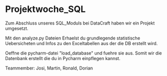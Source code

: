 # Projektwoche_SQL

Zum Abschluss unseres SQL_Moduls bei DataCraft haben wir ein Projekt umgesetzt.



Mit den analyze.py Dateien Erhaelst du grundlegende statistische Uebersicheten und Infos zu den Exceltabellen aus der die DB erstellt wird.

Oeffne die pycharm-datei "load_database" und fuehre sie aus. Somit wir die Datenbank erstellt die du in Pycharm einpflegen kannst.


Teammember: Josi, Martin, Ronald, Dorian

 
